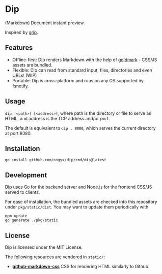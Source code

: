 # Dip

(Markdown) Document instant preview.

Inspired by [grip].

## Features

* Offline-first: Dip renders Markdown with the help of [goldmark] - CSS/JS assets are bundled.
* Flexible: Dip can read from standard input, files, directories and even URLs! (WIP)
* Portable: Dip is cross-platform and runs on any OS supported by [fsnotify].

## Usage

`dip [<path>] [<address>]`, where path is the directory or file to serve as HTML, and address is the TCP address and/or port.

The default is equivalent to `dip . 8080`, which serves the current directory at port 8080.

## Installation

```
go install github.com/ongyx/dip/cmd/dip@latest
```

## Development

Dip uses Go for the backend server and Node.js for the frontend CSS/JS served to clients.

For ease of installation, the bundled assets are checked into this repository under `pkg/static/dist`.
You may want to update them periodically with:

```
npm update
go generate ./pkg/static
```

## License

Dip is licensed under the MIT License.

The following resources are vendored in `static/`:

* **[github-markdown-css]** CSS for rendering HTML similarly to Github.

[grip]: https://github.com/joeyespo/grip
[goldmark]: https://github.com/yuin/goldmark
[fsnotify]: https://github.com/fsnotify/fsnotify
[github-markdown-css]: https://github.com/sindresorhus/github-markdown-css
